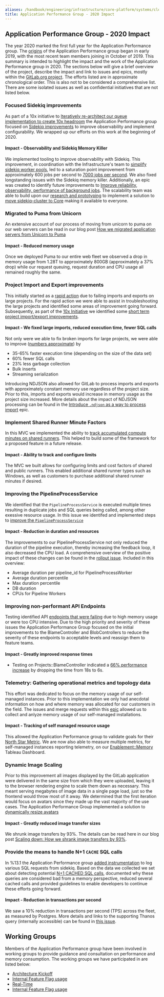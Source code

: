 ```yaml
---
aliases: /handbook/engineering/infrastructure/core-platform/systems/cloud-connector/2020.html
title: Application Performance Group - 2020 Impact
---
```








## Application Performance Group - 2020 Impact

The year 2020 marked the first full year for the Application Performance group. The [origins](https://about.gitlab.com/blog/2019/09/13/why-we-created-the-gitlab-memory-team/) of the Application Performance group began in early 2019, with the most recent team members joining in October of 2019. This summary is intended to highlight the impact and the work of the Application Performance group in 2020. The sections below will give a brief overview of the project, describe the impact and link to issues and epics, mostly within the [GitLab.org project](https://gitlab.com/gitlab-org). The efforts listed are in approximate chronological order. This is also not to be considered a comprehensive list. There are some isolated issues as well as confidential initiatives that are not listed below.

### Focused Sidekiq improvements

As part of a 10x initiative to [Iteratively re-architect our queue implementation to create 10x headroom](https://gitlab.com/gitlab-com/www-gitlab-com/-/issues/4951) the Application Performance group focused on [Sidekiq improvements](https://gitlab.com/groups/gitlab-org/-/epics/1855) to improve observability and implement configurability. We wrapped up our efforts on this work at the beginning of 2020.

#### Impact - Observability and Sidekiq Memory Killer

We implemented tooling to improve observability with Sidekiq. This improvement, in coordination with the Infrastructure's team to [simplify sidekiq worker pools](https://gitlab.com/gitlab-com/gl-infra/infrastructure/-/issues/7219), led to a saturation point improvement from approximately 600 jobs per second to [7000 jobs per second](https://gitlab.com/groups/gitlab-com/-/epics/125#note_282421154). We also fixed longstanding issues with the Sidekiq memory killer. Additionally, an epic was created to identify future improvements to [Improve reliability, observability, performance of background jobs](https://gitlab.com/groups/gitlab-org/-/epics/1738). The scalability team was able to build upon our [research and prototyping](https://gitlab.com/gitlab-com/www-gitlab-com/-/merge_requests/71778) to implement a solution to [move sidekiq-cluster to Core](https://gitlab.com/groups/gitlab-com/gl-infra/-/epics/181) making it available to everyone.

### Migrated to Puma from Unicorn

An extensive account of our process of moving from unicorn to puma on our web servers can be read in our blog post [How we migrated application servers from Unicorn to Puma](https://about.gitlab.com/blog/2020/07/08/migrating-to-puma-on-gitlab/)

#### Impact - Reduced memory usage

Once we deployed Puma to our entire web fleet we observed a drop in memory usage from 1.28T to approximately 800GB (approximately a 37% drop) while our request queuing, request duration and CPU usage all remained roughly the same.

### Project Import and Export improvements

This initially started as a [rapid action](/handbook/engineering/development/#rapid-action-issue) due to failing imports and exports on large projects. For the rapid action we were able to assist in troubleshooting the large projects and identified some areas of improvement going forward. Subsequently, as part of the [10x Initiative](https://gitlab.com/gitlab-com/www-gitlab-com/-/issues/4951) we identified some [short term project import/export improvements](https://gitlab.com/groups/gitlab-org/-/epics/1810).

#### Impact - We fixed large imports, reduced execution time, fewer SQL calls

Not only were we able to fix broken imports for large projects, we were able to improve ([numbers approximate](https://gitlab.com/groups/gitlab-org/-/epics/1810#results-from-testing)) by

- 35-65% faster execution time (depending on the size of the data set)
- 60% fewer SQL calls
- 23% less garbage collection
- Bulk inserts
- Streaming serialization

Introducing NDJSON also allowed for GitLab to process imports and exports with approximately constant memory use regardless of the project size. Prior to this, imports and exports would increase in memory usage as the project size increased. More details about the impact of NDJSON processing can be found in the [Introduce `.ndjson` as a way to process import](https://gitlab.com/groups/gitlab-org/-/epics/2734) epic.

### Implement Shared Runner Minute Factors

In this MVC we implemented the ability to [track accumulated compute minutes on shared runners](https://gitlab.com/groups/gitlab-org/-/epics/2846). This helped to build some of the framework for a proposed feature in a future release.

#### Impact - Ability to track and configure limits

The MVC we built allows for configuring limits and cost factors of shared and public runners. This enabled additional shared runner types such as Windows, as well as customers to purchase additional shared runner minutes if desired.

### Improving the PipelineProcessService

We identified that the `PipelineProcessService` is executed multiple times resulting in duplicate jobs and SQL queries being called, among other exessive resource usage. In this issue we identifed and implemented steps to [improve the `PipelineProcessService`](https://gitlab.com/gitlab-org/gitlab/-/issues/30656)

#### Impact - Reduction in duration and resources

The improvements to our PipelineProcessService not only reduced the duration of the pipeline execution, thereby increasing the feedback loop, it also decreased the CPU load. A comprehensive overview of the positive impact of these changes can be found in the [rollout issue](https://gitlab.com/gitlab-org/gitlab/-/issues/197930#note_320405586). Included in this overview:

- Average duration per pipeline_id for PipelineProcessWorker
- Average duration percentile
- Max duration percentile
- DB duration
- CPUs for Pipeline Workers

### Improving non-performant API Endpoints

Testing identified API [endpoints that were failing](https://gitlab.com/groups/gitlab-org/-/epics/2065) due to high memory usage or were too CPU intensive. Due to the high priority and severity of these issues the Application Performance Group focused on the initial improvements to the BlameController and BlobControllers to reduce the severity of these endpoints to acceptable levels and reassign them to feature teams.

#### Impact - Greatly improved response times

- Testing on Projects::BlameController indicated a [66% performance increase](https://gitlab.com/gitlab-org/gitlab/-/issues/217572#note_357973437) by dropping the time from 18s to 6s.

### Telemetry: Gathering operational metrics and topology data

This effort was dedicated to focus on the memory usage of our self-managed instances. Prior to this implementation we only had anecdotal information on how and where memory was allocated for our customers in the field. The issues and merge requests within this [epic](https://gitlab.com/groups/gitlab-org/-/epics/3209) allowed us to collect and anlyze memory usage of our self-managed installations.

#### Impact - Tracking of self managed resource usage

This allowed the Application Performance group to validate goals for their [North Star Metric](https://gitlab.com/gitlab-com/Product/-/issues/906). We are now also able to measure multiple metrics, for self-managed instances reporting telemetry, on our [Enablement::Memory](https://10az.online.tableau.com/#/site/gitlab/workbooks/2241132/views) Tableau Dashboard.

### Dynamic Image Scaling

Prior to this improvement all images displayed by the GitLab application were delivered in the same size from which they were uploaded, leaving it to the browser rendering engine to scale them down as necessary. This meant serving megabytes of image data in a single page load, just so the frontend would throw most of it away. We determined that the first iteration would focus on avatars since they made up the vast majority of the use cases. The Application Performance Group implemented a solution to [dynamically resize avatars](https://gitlab.com/groups/gitlab-org/-/epics/4423)

#### Impact - Greatly reduced image transfer sizes

We shrunk image transfers by 93%. The details can be read here in our blog post [Scaling down: How we shrank image transfers by 93%](https://about.gitlab.com/blog/2020/11/02/scaling-down-how-we-prototyped-an-image-scaler-at-gitlab/).

### Provide the means to handle N+1 `CACHE` SQL calls

In %13.1 the Application Performance group [added instrumentation](https://gitlab.com/gitlab-org/gitlab/-/merge_requests/32131) to log various SQL requests from sidekiq. Based on the data we collected we set about detecting potential [N+1 CACHED SQL calls](https://gitlab.com/groups/gitlab-org/-/epics/3873), documented why these queries are considered bad from a memory perspective, reduced several cached calls and provided guidelines to enable developers to continue these efforts going forward.

#### Impact - Reduction in transactions per second

We saw a 10% reduction in transactions per second (TPS) across the fleet, as measured by Postgres. More details and links to the supporting Thanos query (internally accessible) can be found in [this issue](https://gitlab.com/gitlab-org/gitlab/-/issues/276188#note_469296770).

## Working Groups

Members of the Application Performance group have been involved in working groups to provide guidance and consultation on performance and memory consumption. The working groups we have participated in are listed below:

- [Architecture Kickoff](/handbook/company/working-groups/architecture-kickoff/)
- [Internal Feature Flag usage](/handbook/company/working-groups/feature-flag-usage)
- [Real-Time](/handbook/company/working-groups/real-time/)
- [Internal Feature Flag usage](/handbook/company/working-groups/feature-flag-usage)

